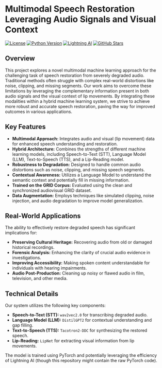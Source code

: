 # Multimodal Speech Restoration Leveraging Audio Signals and Visual Context

[![License](https://img.shields.io/badge/License-MIT-yellow.svg)](https://opensource.org/licenses/MIT)
[![Python Version](https://img.shields.io/badge/Python-3.8+-blue.svg)](https://www.python.org/downloads/)
[![Lightning AI](https://img.shields.io/badge/Lightning_AI-%23ed0059.svg?style=flat-square&logo=lightning&logoColor=white)](https://lightning.ai/)
[![GitHub Stars](https://img.shields.io/github/stars/YOUR_GITHUB_USERNAME/YOUR_REPOSITORY_NAME?style=social)](https://github.com/YOUR_GITHUB_USERNAME/YOUR_REPOSITORY_NAME)

## Overview

This project explores a novel multimodal machine learning approach for the challenging task of speech restoration from severely degraded audio. Traditional methods often struggle with complex real-world distortions like noise, clipping, and missing segments. Our work aims to overcome these limitations by leveraging the complementary information present in both audio signals and the visual context of lip movements. By integrating these modalities within a hybrid machine learning system, we strive to achieve more robust and accurate speech restoration, paving the way for improved outcomes in various applications.

## Key Features

* **Multimodal Approach:** Integrates audio and visual (lip movement) data for enhanced speech understanding and restoration.
* **Hybrid Architecture:** Combines the strengths of different machine learning models, including Speech-to-Text (STT), Language Model (LLM), Text-to-Speech (TTS), and a Lip-Reading model.
* **Robustness to Degradation:** Designed to handle common audio distortions such as noise, clipping, and missing speech segments.
* **Contextual Awareness:** Utilizes a Language Model to understand the semantic context and potentially fill in missing information.
* **Trained on the GRID Corpus:** Evaluated using the clean and synchronized audiovisual GRID dataset.
* **Data Augmentation:** Employs techniques like simulated clipping, noise injection, and audio degradation to improve model generalization.

## Real-World Applications

The ability to effectively restore degraded speech has significant implications for:

* **Preserving Cultural Heritage:** Recovering audio from old or damaged historical recordings.
* **Forensic Analysis:** Enhancing the clarity of crucial audio evidence in investigations.
* **Improving Accessibility:** Making spoken content understandable for individuals with hearing impairments.
* **Audio Post-Production:** Cleaning up noisy or flawed audio in film, television, and other media.

## Technical Details

Our system utilizes the following key components:

* **Speech-to-Text (STT):** `wav2vec2.0` for transcribing degraded audio.
* **Language Model (LLM):** `DistilGPT2` for contextual understanding and gap filling.
* **Text-to-Speech (TTS):** `Tacotron2-DDC` for synthesizing the restored speech.
* **Lip-Reading:** `LipNet` for extracting visual information from lip movements.

The model is trained using PyTorch and potentially leveraging the efficiency of Lightning AI (though this repository might contain the raw PyTorch code).
